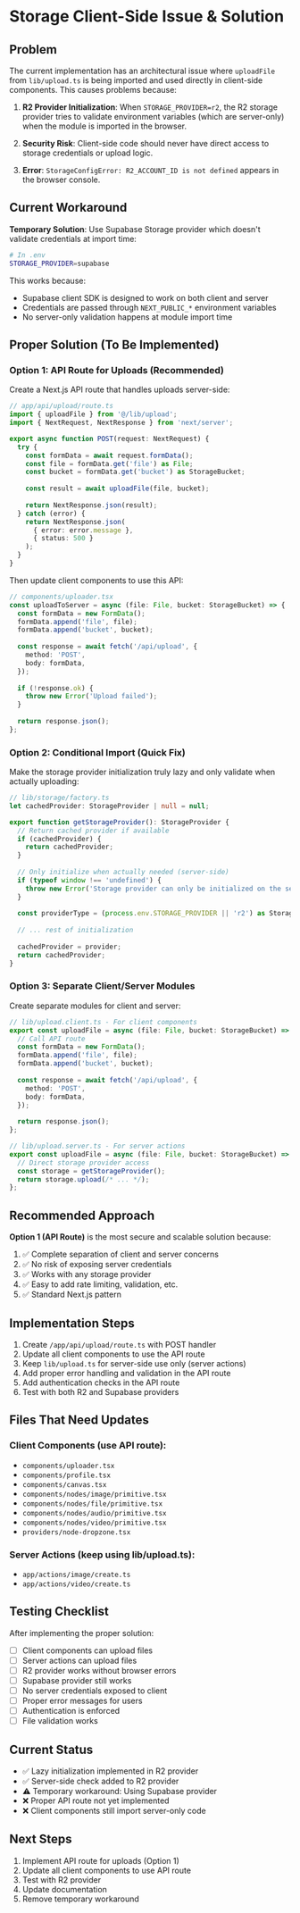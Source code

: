 # Storage Client-Side Issue & Solution

## Problem

The current implementation has an architectural issue where `uploadFile` from `lib/upload.ts` is being imported and used directly in client-side components. This causes problems because:

1. **R2 Provider Initialization**: When `STORAGE_PROVIDER=r2`, the R2 storage provider tries to validate environment variables (which are server-only) when the module is imported in the browser.

2. **Security Risk**: Client-side code should never have direct access to storage credentials or upload logic.

3. **Error**: `StorageConfigError: R2_ACCOUNT_ID is not defined` appears in the browser console.

## Current Workaround

**Temporary Solution**: Use Supabase Storage provider which doesn't validate credentials at import time:

```bash
# In .env
STORAGE_PROVIDER=supabase
```

This works because:
- Supabase client SDK is designed to work on both client and server
- Credentials are passed through `NEXT_PUBLIC_*` environment variables
- No server-only validation happens at module import time

## Proper Solution (To Be Implemented)

### Option 1: API Route for Uploads (Recommended)

Create a Next.js API route that handles uploads server-side:

```typescript
// app/api/upload/route.ts
import { uploadFile } from '@/lib/upload';
import { NextRequest, NextResponse } from 'next/server';

export async function POST(request: NextRequest) {
  try {
    const formData = await request.formData();
    const file = formData.get('file') as File;
    const bucket = formData.get('bucket') as StorageBucket;
    
    const result = await uploadFile(file, bucket);
    
    return NextResponse.json(result);
  } catch (error) {
    return NextResponse.json(
      { error: error.message },
      { status: 500 }
    );
  }
}
```

Then update client components to use this API:

```typescript
// components/uploader.tsx
const uploadToServer = async (file: File, bucket: StorageBucket) => {
  const formData = new FormData();
  formData.append('file', file);
  formData.append('bucket', bucket);
  
  const response = await fetch('/api/upload', {
    method: 'POST',
    body: formData,
  });
  
  if (!response.ok) {
    throw new Error('Upload failed');
  }
  
  return response.json();
};
```

### Option 2: Conditional Import (Quick Fix)

Make the storage provider initialization truly lazy and only validate when actually uploading:

```typescript
// lib/storage/factory.ts
let cachedProvider: StorageProvider | null = null;

export function getStorageProvider(): StorageProvider {
  // Return cached provider if available
  if (cachedProvider) {
    return cachedProvider;
  }
  
  // Only initialize when actually needed (server-side)
  if (typeof window !== 'undefined') {
    throw new Error('Storage provider can only be initialized on the server');
  }
  
  const providerType = (process.env.STORAGE_PROVIDER || 'r2') as StorageProviderType;
  
  // ... rest of initialization
  
  cachedProvider = provider;
  return cachedProvider;
}
```

### Option 3: Separate Client/Server Modules

Create separate modules for client and server:

```typescript
// lib/upload.client.ts - For client components
export const uploadFile = async (file: File, bucket: StorageBucket) => {
  // Call API route
  const formData = new FormData();
  formData.append('file', file);
  formData.append('bucket', bucket);
  
  const response = await fetch('/api/upload', {
    method: 'POST',
    body: formData,
  });
  
  return response.json();
};

// lib/upload.server.ts - For server actions
export const uploadFile = async (file: File, bucket: StorageBucket) => {
  // Direct storage provider access
  const storage = getStorageProvider();
  return storage.upload(/* ... */);
};
```

## Recommended Approach

**Option 1 (API Route)** is the most secure and scalable solution because:

1. ✅ Complete separation of client and server concerns
2. ✅ No risk of exposing server credentials
3. ✅ Works with any storage provider
4. ✅ Easy to add rate limiting, validation, etc.
5. ✅ Standard Next.js pattern

## Implementation Steps

1. Create `/app/api/upload/route.ts` with POST handler
2. Update all client components to use the API route
3. Keep `lib/upload.ts` for server-side use only (server actions)
4. Add proper error handling and validation in the API route
5. Add authentication checks in the API route
6. Test with both R2 and Supabase providers

## Files That Need Updates

### Client Components (use API route):
- `components/uploader.tsx`
- `components/profile.tsx`
- `components/canvas.tsx`
- `components/nodes/image/primitive.tsx`
- `components/nodes/file/primitive.tsx`
- `components/nodes/audio/primitive.tsx`
- `components/nodes/video/primitive.tsx`
- `providers/node-dropzone.tsx`

### Server Actions (keep using lib/upload.ts):
- `app/actions/image/create.ts`
- `app/actions/video/create.ts`

## Testing Checklist

After implementing the proper solution:

- [ ] Client components can upload files
- [ ] Server actions can upload files
- [ ] R2 provider works without browser errors
- [ ] Supabase provider still works
- [ ] No server credentials exposed to client
- [ ] Proper error messages for users
- [ ] Authentication is enforced
- [ ] File validation works

## Current Status

- ✅ Lazy initialization implemented in R2 provider
- ✅ Server-side check added to R2 provider
- ⚠️ Temporary workaround: Using Supabase provider
- ❌ Proper API route not yet implemented
- ❌ Client components still import server-only code

## Next Steps

1. Implement API route for uploads (Option 1)
2. Update all client components to use API route
3. Test with R2 provider
4. Update documentation
5. Remove temporary workaround
